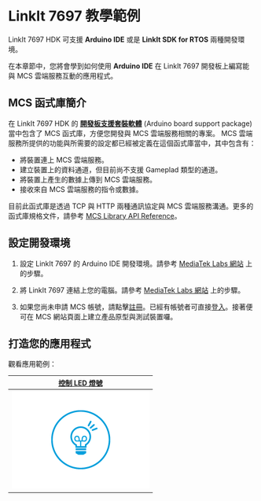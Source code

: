 # LinkIt 7697 教學範例

LinkIt 7697 HDK 可支援 **Arduino IDE** 或是 **LinkIt SDK for RTOS** 兩種開發環境。

在本章節中，您將會學到如何使用 **Arduino IDE** 在 LinkIt 7697 開發板上編寫能與 MCS 雲端服務互動的應用程式。

## MCS 函式庫簡介 

在 LinkIt 7697 HDK 的 **[開發板支援套裝軟體](https://docs.labs.mediatek.com/resource/linkit7697-arduino/en/setup-arduino-ide-for-linkit-7697)** (Arduino board support package) 當中包含了 MCS 函式庫，方便您開發與 MCS 雲端服務相關的專案。 MCS 雲端服務所提供的功能與所需要的設定都已經被定義在這個函式庫當中，其中包含有：

* 將裝置連上 MCS 雲端服務。
* 建立裝置上的資料通道，但目前尚不支援 Gameplad 類型的通道。
* 將裝置上產生的數據上傳到 MCS 雲端服務。
* 接收來自 MCS 雲端服務的指令或數據。

目前此函式庫是透過 TCP 與 HTTP 兩種通訊協定與 MCS 雲端服務溝通。更多的函式庫規格文件，請參考 [MCS Library API Reference](https://docs.labs.mediatek.com/resource/linkit7697-arduino/en/using-mcs-library/mcs-library-api-reference)。

## 設定開發環境

1. 設定 LinkIt 7697 的 Arduino IDE 開發環境。請參考 [MediaTek Labs 網站](https://docs.labs.mediatek.com/resource/linkit7697-arduino/en/setup-arduino-ide-for-linkit-7697) 上的步驟。

2. 將 LinkIt 7697 連結上您的電腦。請參考 [MediaTek Labs 網站](https://docs.labs.mediatek.com/resource/linkit7697-arduino/en/connecting-linkit-7697-to-computer) 上的步驟。

3. 如果您尚未申請 MCS 帳號，請點擊[註冊](https://mcs.mediatek.com/oauth/en/signup)。已經有帳號者可直接[登入](https://mcs.mediatek.com/oauth/en/login)。接著便可在 MCS 網站頁面上建立產品原型與測試裝置囉。

## 打造您的應用程式
觀看應用範例：

|[控制 LED 燈號](./7697_led_control)|
|---|
|[![](../images/Linkit_ONE/img_linkitone_26.png)](./7697_led_control)|



